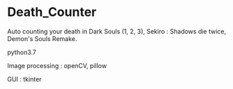 # Death_Counter
Auto counting your death in Dark Souls (1, 2, 3), Sekiro : Shadows die twice, Demon's Souls Remake.

python3.7

Image processing : openCV, pillow

GUI : tkinter
